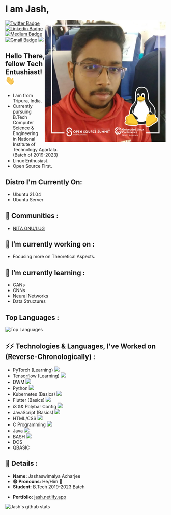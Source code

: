 # I am Jash,
<img align='right' src="https://raw.githubusercontent.com/jash-maester/jash-maester/master/virtualbooth.jpg" width='380"'>

[![Twitter Badge](https://img.shields.io/badge/-@jashAcharjee-1ca0f1?style=flat-square&labelColor=1ca0f1&logo=twitter&logoColor=white&link=https://twitter.com/jashAcharjee)](https://twitter.com/jashAcharjee) [![Linkedin Badge](https://img.shields.io/badge/-Jashaswimalya_Acharjee-blue?style=flat-square&logo=Linkedin&logoColor=white&link=https://www.linkedin.com/in/jashAcharjee/)](https://www.linkedin.com/in/jashAcharjee/) [![Medium Badge](https://img.shields.io/badge/-@jashaswimalyaacharjee-03a57a?style=flat-square&labelColor=000000&logo=Medium&link=https://medium.com/@jashaswimalyaacharjee/)](https://medium.com/@jashaswimalyaacharjee)
[![Gmail Badge](https://img.shields.io/badge/-Gmail-c14438?style=flat-square&logo=Gmail&logoColor=white&link=mailto:jashaswimalyaacharjee@gmail.com)](mailto:jashaswimalyaacharjee@gmail.com)
![](https://komarev.com/ghpvc/?username=jash-maester&color=dc143c&style=flat-square&label=VIEWER+COUNT)
<h2> Hello There, fellow Tech Entushiast! <img src="https://raw.githubusercontent.com/ABSphreak/ABSphreak/master/gifs/Hi.gif" width="30px"></h2>

  - I am from Tripura, India.
  - Currently pursuing B.Tech Computer Science & Engineering <br> in National Institute of Technology Agartala.<br>(Batch of 2019-2023)
  - Linux Enthusiast.
  - Open Source First.
  
## Distro I'm Currently On:
  - Ubuntu 21.04
  - Ubuntu Server
  <!--- Endeavour OS-->
  
## 👯 Communities :
  - [NITA GNU/LUG](https://groups.google.com/g/nitalug)

## 🔭 I’m currently working on :
  - Focusing more on Theoretical Aspects.

## 🌱 I’m currently learning :
  - GANs
  - CNNs
  - Neural Networks 
  - Data Structures
  
## Top Languages :
  ![Top Languages](https://github-readme-stats.vercel.app/api/top-langs/?username=jash-maester&theme=radical)

  
## ⚡⚡ Technologies & Languages, I've Worked on (Reverse-Chronologically) :
  - PyTorch (Learning) <img src="https://img.icons8.com/ios-filled/50/000000/machine-learning.png" width="25px"/>
  - Tensorflow (Learning)  <img src="https://img.icons8.com/color/48/000000/tensorflow.png" width="25px"/>
  - DWM  <img src="https://img.icons8.com/color/48/000000/monitor.png" width="25px"/>
  - Python  <img src="https://img.icons8.com/color/48/000000/python.png" width="25px"/>
  - Kubernetes (Basics)  <img src="https://img.icons8.com/color/48/000000/kubernetes.png" width="25px"/>
  - Flutter  (Basics)  <img src="https://img.icons8.com/color/48/000000/flutter.png" width="25px"/>
  - i3 && Polybar Config  <img src="https://img.icons8.com/ios/50/000000/energy-window-.png" width="25px"/>
  - JavaScript (Basics)  <img src="https://img.icons8.com/color/48/000000/javascript-logo-1.png" width ="25px"/>
  - HTML/CSS  <img src="https://img.icons8.com/color/48/000000/html-5.png" width="25px"/>
  - C Programming  <img src="https://img.icons8.com/color/48/000000/c-programming.png" width="25px"/>
  - Java  <img src="https://img.icons8.com/color/48/000000/java-coffee-cup-logo.png" width="25px"/>
  - BASH  <img src="https://img.icons8.com/wired/64/000000/console.png" width="25px"/>
  - DOS
  - QBASIC

## 💬 Details :
- <b>Name:</b> Jashaswimalya Acharjee
- <b>😄 Pronouns:</b> He/Him :man:
- <b>Student:</b> B.Tech 2019-2023 Batch
<!-- - Presentations -->
- <b>Portfolio:</b> [jash.netlify.app](https://jash.netlify.app/)



![Jash's github stats](https://github-readme-stats.vercel.app/api?username=jash-maester&theme=radical)


<!--
**jash-maester/jash-maester** is a ✨ _special_ ✨ repository because its `README.md` (this file) appears on your GitHub profile.

Here are some ideas to get you started:

- 🔭 I’m currently working on ...
- 🌱 I’m currently learning ...
- 👯 I’m looking to collaborate on ...
- 🤔 I’m looking for help with ...
- 💬 Ask me about ...
- 📫 How to reach me: ...
- 😄 Pronouns: ...
- ⚡ Fun fact: ...
-->
